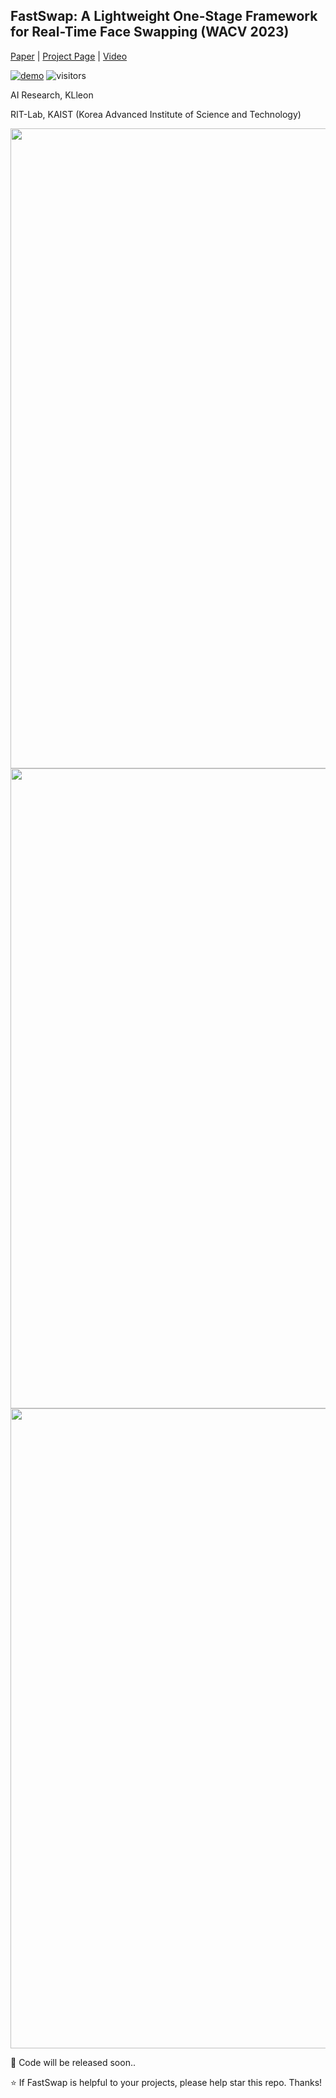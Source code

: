 ## FastSwap: A Lightweight One-Stage Framework for Real-Time Face Swapping (WACV 2023)

[Paper]() | [Project Page](https://wacv-1752.github.io/FastSwap/) | [Video]()

[![demo](https://img.shields.io/badge/Demo-%F0%9F%9A%80%20-blue)](https://wacv-1752.github.io/FastSwap/)
![visitors](https://visitor-badge.laobi.icu/badge?page_id=sahngmin/fastswap)

<!-- ![visitors](https://visitor-badge.glitch.me/badge?page_id=sczhou/CodeFormer) -->

AI Research, KLleon

RIT-Lab, KAIST (Korea Advanced Institute of Science and Technology)

<img src="figs/main.png" width="1024px"/>

<img src="figs/main_network.png" width="1024px"/>

<img src="figs/additional.png" width="1024px"/>

🤗 Code will be released soon..

:star: If FastSwap is helpful to your projects, please help star this repo. Thanks!
